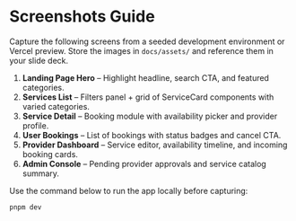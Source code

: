 # Screenshots Guide

Capture the following screens from a seeded development environment or Vercel preview. Store the images in `docs/assets/` and reference them in your slide deck.

1. **Landing Page Hero** – Highlight headline, search CTA, and featured categories.
2. **Services List** – Filters panel + grid of ServiceCard components with varied categories.
3. **Service Detail** – Booking module with availability picker and provider profile.
4. **User Bookings** – List of bookings with status badges and cancel CTA.
5. **Provider Dashboard** – Service editor, availability timeline, and incoming booking cards.
6. **Admin Console** – Pending provider approvals and service catalog summary.

Use the command below to run the app locally before capturing:

```
pnpm dev
```
